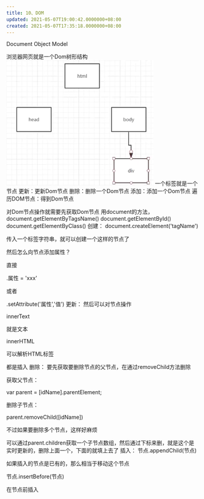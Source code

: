 ```yaml
---
title: 10、DOM
updated: 2021-05-07T19:00:42.0000000+08:00
created: 2021-05-07T17:35:18.0000000+08:00
---
```


Document Object Model

浏览器网页就是一个Dom树形结构
![image1](resources/image1-3.png)
一个标签就是一个节点
更新：更新Dom节点
删除：删除一个Dom节点
添加：添加一个Dom节点
遍历DOM节点：得到Dom节点

对Dom节点操作就需要先获取Dom节点
用document的方法，
document.getElementByTagsName()
document.getElementById()
document.getElementByClass()
创建：
document.createElement('tagName')

传入一个标签字符串，就可以创建一个这样的节点了

然后怎么向节点添加属性？

直接

.属性 = 'xxx'

或者

.setAttribute('属性','值')
更新：
然后可以对节点操作

innerText

就是文本

innerHTML

可以解析HTML标签

都是插入
删除：
要先获取要删除节点的父节点，在通过removeChild方法删除

获取父节点：

var parent = \[idName\].parentElement;

删除子节点：

parent.removeChild(\[idName\])

不过如果要删除多个节点，这样好麻烦

可以通过parent.children获取一个子节点数组，然后通过下标来删，就是这个是实时更新的，删除上面一个，下面的就填上去了
插入：
节点.appendChild(节点)

如果插入的节点是已有的，那么相当于移动这个节点

节点.insertBefore(节点)

在节点前插入


